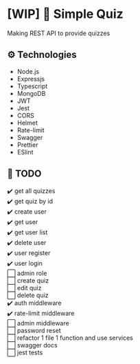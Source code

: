 # [WIP] 🚧 Simple Quiz
Making REST API to provide quizzes

## ⚙️ Technologies
- Node.js
- Expressjs
- Typescript
- MongoDB
- JWT
- Jest
- CORS
- Helmet
- Rate-limit
- Swagger
- Prettier
- ESlint

## 📑 TODO
✔️ get all quizzes  
✔️ get quiz by id  
✔️ create user  
✔️ get user  
✔️ get user list  
✔️ delete user  
✔️ user register  
✔️ user login  
⬜ admin role  
⬜ create quiz  
⬜ edit quiz  
⬜ delete quiz  
✔️ auth middleware  
✔️ rate-limit middleware  
⬜ admin middleware  
⬜ password reset  
⬜ refactor 1 file 1 function and use services  
⬜ swagger docs  
⬜ jest tests